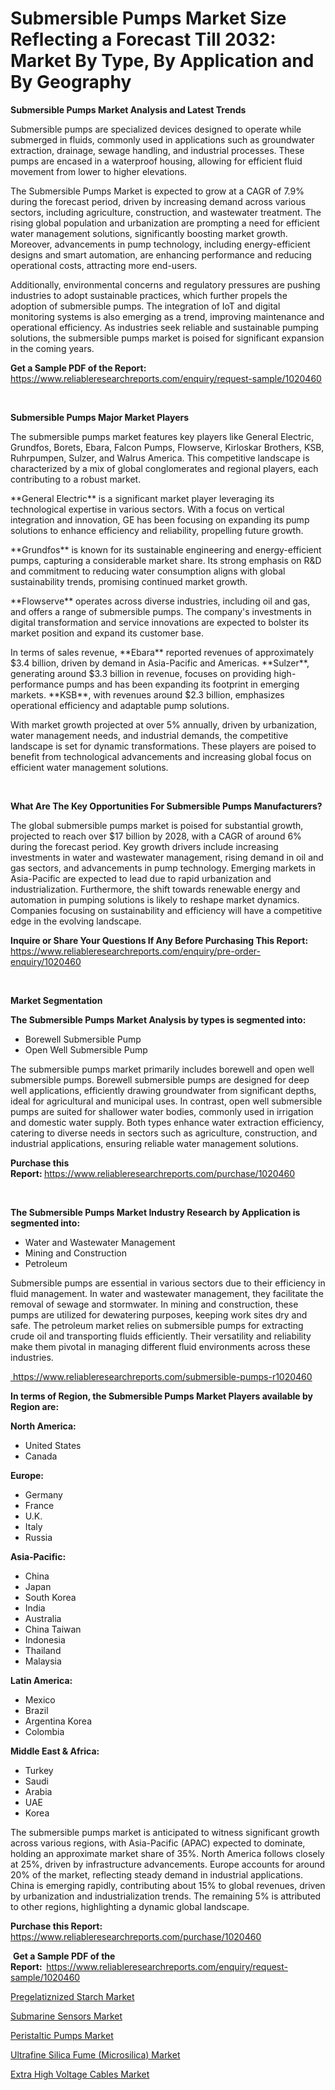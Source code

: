 <p><h1>Submersible Pumps Market Size Reflecting a Forecast Till 2032: Market By Type, By Application and By Geography</h1></p><p><strong>Submersible Pumps Market Analysis and Latest Trends</strong></p>
<p><p>Submersible pumps are specialized devices designed to operate while submerged in fluids, commonly used in applications such as groundwater extraction, drainage, sewage handling, and industrial processes. These pumps are encased in a waterproof housing, allowing for efficient fluid movement from lower to higher elevations.</p><p>The Submersible Pumps Market is expected to grow at a CAGR of 7.9% during the forecast period, driven by increasing demand across various sectors, including agriculture, construction, and wastewater treatment. The rising global population and urbanization are prompting a need for efficient water management solutions, significantly boosting market growth. Moreover, advancements in pump technology, including energy-efficient designs and smart automation, are enhancing performance and reducing operational costs, attracting more end-users.</p><p>Additionally, environmental concerns and regulatory pressures are pushing industries to adopt sustainable practices, which further propels the adoption of submersible pumps. The integration of IoT and digital monitoring systems is also emerging as a trend, improving maintenance and operational efficiency. As industries seek reliable and sustainable pumping solutions, the submersible pumps market is poised for significant expansion in the coming years.</p></p>
<p><strong>Get a Sample PDF of the Report:&nbsp;</strong> <a href="https://www.reliableresearchreports.com/enquiry/request-sample/1020460?utm_campaign=83&utm_medium=2&utm_source=Github&utm_content=ia&utm_term=21032025&utm_id=submersible-pumps">https://www.reliableresearchreports.com/enquiry/request-sample/1020460</a></p>
<p>&nbsp;</p>
<p><strong>Submersible Pumps Major Market Players</strong></p>
<p><p>The submersible pumps market features key players like General Electric, Grundfos, Borets, Ebara, Falcon Pumps, Flowserve, Kirloskar Brothers, KSB, Ruhrpumpen, Sulzer, and Walrus America. This competitive landscape is characterized by a mix of global conglomerates and regional players, each contributing to a robust market.</p><p>**General Electric** is a significant market player leveraging its technological expertise in various sectors. With a focus on vertical integration and innovation, GE has been focusing on expanding its pump solutions to enhance efficiency and reliability, propelling future growth.</p><p>**Grundfos** is known for its sustainable engineering and energy-efficient pumps, capturing a considerable market share. Its strong emphasis on R&D and commitment to reducing water consumption aligns with global sustainability trends, promising continued market growth.</p><p>**Flowserve** operates across diverse industries, including oil and gas, and offers a range of submersible pumps. The company's investments in digital transformation and service innovations are expected to bolster its market position and expand its customer base.</p><p>In terms of sales revenue, **Ebara** reported revenues of approximately $3.4 billion, driven by demand in Asia-Pacific and Americas. **Sulzer**, generating around $3.3 billion in revenue, focuses on providing high-performance pumps and has been expanding its footprint in emerging markets. **KSB**, with revenues around $2.3 billion, emphasizes operational efficiency and adaptable pump solutions.</p><p>With market growth projected at over 5% annually, driven by urbanization, water management needs, and industrial demands, the competitive landscape is set for dynamic transformations. These players are poised to benefit from technological advancements and increasing global focus on efficient water management solutions.</p></p>
<p>&nbsp;</p>
<p><strong>What Are The Key Opportunities For Submersible Pumps Manufacturers?</strong></p>
<p><p>The global submersible pumps market is poised for substantial growth, projected to reach over $17 billion by 2028, with a CAGR of around 6% during the forecast period. Key growth drivers include increasing investments in water and wastewater management, rising demand in oil and gas sectors, and advancements in pump technology. Emerging markets in Asia-Pacific are expected to lead due to rapid urbanization and industrialization. Furthermore, the shift towards renewable energy and automation in pumping solutions is likely to reshape market dynamics. Companies focusing on sustainability and efficiency will have a competitive edge in the evolving landscape.</p></p>
<p><strong>Inquire or Share Your Questions If Any Before Purchasing This Report:</strong> <a href="https://www.reliableresearchreports.com/enquiry/pre-order-enquiry/1020460?utm_campaign=83&utm_medium=2&utm_source=Github&utm_content=ia&utm_term=21032025&utm_id=submersible-pumps">https://www.reliableresearchreports.com/enquiry/pre-order-enquiry/1020460</a></p>
<p>&nbsp;</p>
<p><strong>Market Segmentation</strong></p>
<p><strong>The Submersible Pumps Market Analysis by types is segmented into:</strong></p>
<p><ul><li>Borewell Submersible Pump</li><li>Open Well Submersible Pump</li></ul></p>
<p><p>The submersible pumps market primarily includes borewell and open well submersible pumps. Borewell submersible pumps are designed for deep well applications, efficiently drawing groundwater from significant depths, ideal for agricultural and municipal uses. In contrast, open well submersible pumps are suited for shallower water bodies, commonly used in irrigation and domestic water supply. Both types enhance water extraction efficiency, catering to diverse needs in sectors such as agriculture, construction, and industrial applications, ensuring reliable water management solutions.</p></p>
<p><strong>Purchase this Report:&nbsp;</strong><a href="https://www.reliableresearchreports.com/purchase/1020460?utm_campaign=83&utm_medium=2&utm_source=Github&utm_content=ia&utm_term=21032025&utm_id=submersible-pumps">https://www.reliableresearchreports.com/purchase/1020460</a></p>
<p>&nbsp;</p>
<p><strong>The Submersible Pumps Market Industry Research by Application is segmented into:</strong></p>
<p><ul><li>Water and Wastewater Management</li><li>Mining and Construction</li><li>Petroleum</li></ul></p>
<p><p>Submersible pumps are essential in various sectors due to their efficiency in fluid management. In water and wastewater management, they facilitate the removal of sewage and stormwater. In mining and construction, these pumps are utilized for dewatering purposes, keeping work sites dry and safe. The petroleum market relies on submersible pumps for extracting crude oil and transporting fluids efficiently. Their versatility and reliability make them pivotal in managing different fluid environments across these industries.</p></p>
<p><a href="https://www.reliableresearchreports.com/submersible-pumps-r1020460?utm_campaign=83&utm_medium=2&utm_source=Github&utm_content=ia&utm_term=21032025&utm_id=submersible-pumps">&nbsp;https://www.reliableresearchreports.com/submersible-pumps-r1020460</a></p>
<p><strong>In terms of Region, the Submersible Pumps Market Players available by Region are:</strong></p>
<p>
    <p> <strong> North America: </strong>
        <ul>
            <li>United States</li>
            <li>Canada</li>
        </ul>
        </p> 
    <p> <strong> Europe: </strong>
        <ul>
            <li>Germany</li>
            <li>France</li>
            <li>U.K.</li>
            <li>Italy</li>
            <li>Russia</li>
        </ul>
        </p> 
    <p> <strong> Asia-Pacific: </strong>
        <ul>
            <li>China</li>
            <li>Japan</li>
            <li>South Korea</li>
            <li>India</li>
            <li>Australia</li>
            <li>China Taiwan</li>
            <li>Indonesia</li>
            <li>Thailand</li>
            <li>Malaysia</li>
        </ul>
        </p> 
    <p> <strong> Latin America: </strong>
        <ul>
            <li>Mexico</li>
            <li>Brazil</li>
            <li>Argentina Korea</li>
            <li>Colombia</li>
        </ul>
        </p> 
    <p> <strong> Middle East & Africa: </strong>
        <ul>
            <li>Turkey</li>
            <li>Saudi</li>
            <li>Arabia</li>
            <li>UAE</li>
            <li>Korea</li>
        </ul>
    </p>
    </p>
<p><p>The submersible pumps market is anticipated to witness significant growth across various regions, with Asia-Pacific (APAC) expected to dominate, holding an approximate market share of 35%. North America follows closely at 25%, driven by infrastructure advancements. Europe accounts for around 20% of the market, reflecting steady demand in industrial applications. China is emerging rapidly, contributing about 15% to global revenues, driven by urbanization and industrialization trends. The remaining 5% is attributed to other regions, highlighting a dynamic global landscape.</p></p>
<p><strong>Purchase this Report: </strong><a href="https://www.reliableresearchreports.com/purchase/1020460?utm_campaign=83&utm_medium=2&utm_source=Github&utm_content=ia&utm_term=21032025&utm_id=submersible-pumps">https://www.reliableresearchreports.com/purchase/1020460</a></p>
<p>&nbsp;<strong>Get a Sample PDF of the Report:&nbsp;&nbsp;</strong><a href="https://www.reliableresearchreports.com/enquiry/request-sample/1020460?utm_campaign=83&utm_medium=2&utm_source=Github&utm_content=ia&utm_term=21032025&utm_id=submersible-pumps">https://www.reliableresearchreports.com/enquiry/request-sample/1020460</a></p>
<p><strong></strong></p>
<p><p><a href="https://github.com/mokeleveisel/Market-Research-Report-List-1/blob/main/pregelatiznized-starch-market.md?utm_campaign=83&utm_medium=2&utm_source=Github&utm_content=ia&utm_term=21032025&utm_id=submersible-pumps">Pregelatiznized Starch Market</a></p><p><a href="https://github.com/elroddrewspm/Market-Research-Report-List-1/blob/main/submarine-sensors-market.md?utm_campaign=83&utm_medium=2&utm_source=Github&utm_content=ia&utm_term=21032025&utm_id=submersible-pumps">Submarine Sensors Market</a></p><p><a href="https://github.com/helmeludu/Market-Research-Report-List-1/blob/main/peristaltic-pumps-market.md?utm_campaign=83&utm_medium=2&utm_source=Github&utm_content=ia&utm_term=21032025&utm_id=submersible-pumps">Peristaltic Pumps Market</a></p><p><a href="https://github.com/adelanwkadua/Market-Research-Report-List-1/blob/main/ultrafine-silica-fume-microsilica-market.md?utm_campaign=83&utm_medium=2&utm_source=Github&utm_content=ia&utm_term=21032025&utm_id=submersible-pumps">Ultrafine Silica Fume (Microsilica) Market</a></p><p><a href="https://github.com/baheraennika/Market-Research-Report-List-1/blob/main/extra-high-voltage-cables-market.md?utm_campaign=83&utm_medium=2&utm_source=Github&utm_content=ia&utm_term=21032025&utm_id=submersible-pumps">Extra High Voltage Cables Market</a></p></p>
